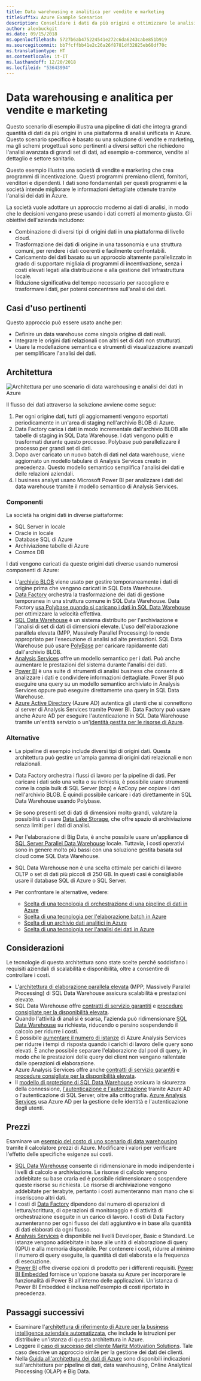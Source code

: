 ```yaml
---
title: Data warehousing e analitica per vendite e marketing
titleSuffix: Azure Example Scenarios
description: Consolidare i dati da più origini e ottimizzare le analisi dei dati.
author: alexbuckgit
ms.date: 09/15/2018
ms.openlocfilehash: 5727b6ab475224541e272c6da6243cabe851b919
ms.sourcegitcommit: bb7fcffbb41e2c26a26f8781df32825eb60df70c
ms.translationtype: HT
ms.contentlocale: it-IT
ms.lasthandoff: 12/20/2018
ms.locfileid: "53643994"
---
```

# <a name="data-warehousing-and-analytics-for-sales-and-marketing"></a>Data warehousing e analitica per vendite e marketing

Questo scenario di esempio illustra una pipeline di dati che integra grandi quantità di dati da più origini in una piattaforma di analisi unificata in Azure. Questo scenario specifico è basato su una soluzione di vendite e marketing, ma gli schemi progettuali sono pertinenti a diversi settori che richiedono l'analisi avanzata di grandi set di dati, ad esempio e-commerce, vendite al dettaglio e settore sanitario.

Questo esempio illustra una società di vendite e marketing che crea programmi di incentivazione. Questi programmi premiano clienti, fornitori, venditori e dipendenti. I dati sono fondamentali per questi programmi e la società intende migliorare le informazioni dettagliate ottenute tramite l'analisi dei dati in Azure.

La società vuole adottare un approccio moderno ai dati di analisi, in modo che le decisioni vengano prese usando i dati corretti al momento giusto. Gli obiettivi dell'azienda includono:

- Combinazione di diversi tipi di origini dati in una piattaforma di livello cloud.
- Trasformazione dei dati di origine in una tassonomia e una struttura comuni, per rendere i dati coerenti e facilmente confrontabili.
- Caricamento dei dati basato su un approccio altamente parallelizzato in grado di supportare migliaia di programmi di incentivazione, senza i costi elevati legati alla distribuzione e alla gestione dell'infrastruttura locale.
- Riduzione significativa del tempo necessario per raccogliere e trasformare i dati, per potersi concentrare sull'analisi dei dati.

## <a name="relevant-use-cases"></a>Casi d'uso pertinenti

Questo approccio può essere usato anche per:

- Definire un data warehouse come singola origine di dati reali.
- Integrare le origini dati relazionali con altri set di dati non strutturati.
- Usare la modellazione semantica e strumenti di visualizzazione avanzati per semplificare l'analisi dei dati.

## <a name="architecture"></a>Architettura

![Architettura per uno scenario di data warehousing e analisi dei dati in Azure][architecture]

Il flusso dei dati attraverso la soluzione avviene come segue:

1. Per ogni origine dati, tutti gli aggiornamenti vengono esportati periodicamente in un'area di staging nell'archivio BLOB di Azure.
2. Data Factory carica i dati in modo incrementale dall'archivio BLOB alle tabelle di staging in SQL Data Warehouse. I dati vengono puliti e trasformati durante questo processo. Polybase può parallelizzare il processo per grandi set di dati.
3. Dopo aver caricato un nuovo batch di dati nel data warehouse, viene aggiornato un modello tabulare di Analysis Services creato in precedenza. Questo modello semantico semplifica l'analisi dei dati e delle relazioni aziendali.
4. I business analyst usano Microsoft Power BI per analizzare i dati del data warehouse tramite il modello semantico di Analysis Services.

### <a name="components"></a>Componenti

La società ha origini dati in diverse piattaforme:

- SQL Server in locale
- Oracle in locale
- Database SQL di Azure
- Archiviazione tabelle di Azure
- Cosmos DB

I dati vengono caricati da queste origini dati diverse usando numerosi componenti di Azure:

- L'[archivio BLOB](/azure/storage/blobs/storage-blobs-introduction) viene usato per gestire temporaneamente i dati di origine prima che vengano caricati in SQL Data Warehouse.
- [Data Factory](/azure/data-factory) orchestra la trasformazione dei dati di gestione temporanea in una struttura comune in SQL Data Warehouse. Data Factory [usa Polybase quando si caricano i dati in SQL Data Warehouse](/azure/data-factory/connector-azure-sql-data-warehouse#use-polybase-to-load-data-into-azure-sql-data-warehouse) per ottimizzare la velocità effettiva.
- [SQL Data Warehouse](/azure/sql-data-warehouse/sql-data-warehouse-overview-what-is) è un sistema distribuito per l'archiviazione e l'analisi di set di dati di dimensioni elevate. L'uso dell'elaborazione parallela elevata (MPP, Massively Parallel Processing) lo rende appropriato per l'esecuzione di analisi ad alte prestazioni. SQL Data Warehouse può usare [PolyBase](/sql/relational-databases/polybase/polybase-guide) per caricare rapidamente dati dall'archivio BLOB.
- [Analysis Services](/azure/analysis-services) offre un modello semantico per i dati. Può anche aumentare le prestazioni del sistema durante l'analisi dei dati.
- [Power BI](/power-bi) è una suite di strumenti di analisi business che consente di analizzare i dati e condividere informazioni dettagliate. Power BI può eseguire una query su un modello semantico archiviato in Analysis Services oppure può eseguire direttamente una query in SQL Data Warehouse.
- [Azure Active Directory](/azure/active-directory) (Azure AD) autentica gli utenti che si connettono al server di Analysis Services tramite Power BI. Data Factory può usare anche Azure AD per eseguire l'autenticazione in SQL Data Warehouse tramite un'entità servizio o un'[identità gestita per le risorse di Azure](/azure/active-directory/managed-identities-azure-resources/overview).

### <a name="alternatives"></a>Alternative

- La pipeline di esempio include diversi tipi di origini dati. Questa architettura può gestire un'ampia gamma di origini dati relazionali e non relazionali.
- Data Factory orchestra i flussi di lavoro per la pipeline di dati. Per caricare i dati solo una volta o su richiesta, è possibile usare strumenti come la copia bulk di SQL Server (bcp) e AzCopy per copiare i dati nell'archivio BLOB. È quindi possibile caricare i dati direttamente in SQL Data Warehouse usando Polybase.
- Se sono presenti set di dati di dimensioni molto grandi, valutare la possibilità di usare [Data Lake Storage](/azure/storage/data-lake-storage/introduction), che offre spazio di archiviazione senza limiti per i dati di analisi.
- Per l'elaborazione di Big Data, è anche possibile usare un'appliance di [SQL Server Parallel Data Warehouse](/sql/analytics-platform-system) locale. Tuttavia, i costi operativi sono in genere molto più bassi con una soluzione gestita basata sul cloud come SQL Data Warehouse.
- SQL Data Warehouse non è una scelta ottimale per carichi di lavoro OLTP o set di dati più piccoli di 250 GB. In questi casi è consigliabile usare il database SQL di Azure o SQL Server.
- Per confrontare le alternative, vedere:

  - [Scelta di una tecnologia di orchestrazione di una pipeline di dati in Azure](/azure/architecture/data-guide/technology-choices/pipeline-orchestration-data-movement)
  - [Scelta di una tecnologia per l'elaborazione batch in Azure](/azure/architecture/data-guide/technology-choices/batch-processing)
  - [Scelta di un archivio dati analitici in Azure](/azure/architecture/data-guide/technology-choices/analytical-data-stores)
  - [Scelta di una tecnologia per l'analisi dei dati in Azure](/azure/architecture/data-guide/technology-choices/analysis-visualizations-reporting)

## <a name="considerations"></a>Considerazioni

Le tecnologie di questa architettura sono state scelte perché soddisfano i requisiti aziendali di scalabilità e disponibilità, oltre a consentire di controllare i costi.

- L'[architettura di elaborazione parallela elevata](/azure/sql-data-warehouse/massively-parallel-processing-mpp-architecture) (MPP, Massively Parallel Processing) di SQL Data Warehouse assicura scalabilità e prestazioni elevate.
- SQL Data Warehouse offre [contratti di servizio garantiti](https://azure.microsoft.com/support/legal/sla/sql-data-warehouse) e [procedure consigliate per la disponibilità elevata](/azure/sql-data-warehouse/sql-data-warehouse-best-practices).
- Quando l'attività di analisi è scarsa, l'azienda può ridimensionare [SQL Data Warehouse](/azure/sql-data-warehouse/sql-data-warehouse-manage-compute-overview) su richiesta, riducendo o persino sospendendo il calcolo per ridurre i costi.
- È possibile [aumentare il numero di istanze](/azure/analysis-services/analysis-services-scale-out) di Azure Analysis Services per ridurre i tempi di risposta quando i carichi di lavoro delle query sono elevati. È anche possibile separare l'elaborazione dal pool di query, in modo che le prestazioni delle query dei client non vengano rallentate dalle operazioni di elaborazione.
- Azure Analysis Services offre anche [contratti di servizio garantiti](https://azure.microsoft.com/support/legal/sla/analysis-services) e [procedure consigliate per la disponibilità elevata](/azure/analysis-services/analysis-services-bcdr).
- Il [modello di protezione di SQL Data Warehouse](/azure/sql-data-warehouse/sql-data-warehouse-overview-manage-security) assicura la sicurezza della connessione, [l'autenticazione e l'autorizzazione](/azure/sql-data-warehouse/sql-data-warehouse-authentication) tramite Azure AD o l'autenticazione di SQL Server, oltre alla crittografia. [Azure Analysis Services](/azure/analysis-services/analysis-services-manage-users) usa Azure AD per la gestione delle identità e l'autenticazione degli utenti.

## <a name="pricing"></a>Prezzi

Esaminare un [esempio del costo di uno scenario di data warehousing][calculator] tramite il calcolatore prezzi di Azure. Modificare i valori per verificare l'effetto delle specifiche esigenze sui costi.

- [SQL Data Warehouse](https://azure.microsoft.com/pricing/details/sql-data-warehouse/gen2) consente di ridimensionare in modo indipendente i livelli di calcolo e archiviazione. Le risorse di calcolo vengono addebitate su base oraria ed è possibile ridimensionare o sospendere queste risorse su richiesta. Le risorse di archiviazione vengono addebitate per terabyte, pertanto i costi aumenteranno man mano che si inseriscono altri dati.
- I costi di [Data Factory](https://azure.microsoft.com/pricing/details/data-factory) dipendono dal numero di operazioni di lettura/scrittura, di operazioni di monitoraggio e di attività di orchestrazione eseguite in un carico di lavoro. I costi di Data Factory aumenteranno per ogni flusso dei dati aggiuntivo e in base alla quantità di dati elaborati da ogni flusso.
- [Analysis Services](https://azure.microsoft.com/pricing/details/analysis-services) è disponibile nei livelli Developer, Basic e Standard. Le istanze vengono addebitate in base alle unità di elaborazione di query (QPU) e alla memoria disponibile. Per contenere i costi, ridurre al minimo il numero di query eseguite, la quantità di dati elaborata e la frequenza di esecuzione.
- [Power BI](https://powerbi.microsoft.com/pricing) offre diverse opzioni di prodotto per i differenti requisiti. [Power BI Embedded](https://azure.microsoft.com/pricing/details/power-bi-embedded) fornisce un'opzione basata su Azure per incorporare le funzionalità di Power BI all'interno delle applicazioni. Un'istanza di Power BI Embedded è inclusa nell'esempio di costi riportato in precedenza.

## <a name="next-steps"></a>Passaggi successivi

- Esaminare l'[architettura di riferimento di Azure per la business intelligence aziendale automatizzata](/azure/architecture/reference-architectures/data/enterprise-bi-adf), che include le istruzioni per distribuire un'istanza di questa architettura in Azure.
- Leggere il [caso di successo del cliente Maritz Motivation Solutions][source-document]. Tale caso descrive un approccio simile per la gestione dei dati dei clienti.
- Nella [Guida all'architettura dei dati di Azure](/azure/architecture/data-guide) sono disponibili indicazioni sull'architettura per pipeline di dati, data warehousing, Online Analytical Processing (OLAP) e Big Data.

<!-- links -->
[source-document]: https://customers.microsoft.com/story/maritz
[calculator]: https://azure.com/e/b798fb70c53e4dd19fdeacea4db78276
[architecture]: ./media/architecture-data-warehouse.png
